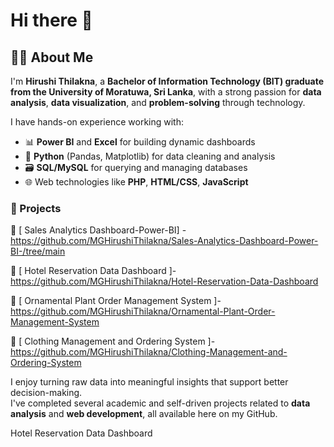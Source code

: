 # Hi there 👋 
## 👩‍🎓 About Me

I'm **Hirushi Thilakna**, a **Bachelor of Information Technology (BIT) graduate from the University of Moratuwa, Sri Lanka**, with a strong passion for **data analysis**, **data visualization**, and **problem-solving** through technology.

I have hands-on experience working with:
- 📊 **Power BI** and **Excel** for building dynamic dashboards  
- 🐍 **Python** (Pandas, Matplotlib) for data cleaning and analysis  
- 🗃️ **SQL/MySQL** for querying and managing databases  
- 🌐 Web technologies like **PHP**, **HTML/CSS**, **JavaScript**

### 📌 Projects 

🔹 [ Sales Analytics Dashboard-Power-BI] - https://github.com/MGHirushiThilakna/Sales-Analytics-Dashboard-Power-BI-/tree/main

🔹 [ Hotel Reservation Data Dashboard ]- https://github.com/MGHirushiThilakna/Hotel-Reservation-Data-Dashboard

🔹 [ Ornamental Plant Order Management System ]- https://github.com/MGHirushiThilakna/Ornamental-Plant-Order-Management-System

🔹 [ Clothing Management and Ordering System ]- https://github.com/MGHirushiThilakna/Clothing-Management-and-Ordering-System 

I enjoy turning raw data into meaningful insights that support better decision-making.  
I've completed several academic and self-driven projects related to **data analysis** and **web development**, all available here on my GitHub.


Hotel Reservation Data Dashboard



<!--
**MGHirushiThilakna/MGHirushiThilakna** is a ✨ _special_ ✨ repository because its `README.md` (this file) appears on your GitHub profile.

Here are some ideas to get you started:

- 🔭 I’m currently working on ...
- 🌱 I’m currently learning ...
- 👯 I’m looking to collaborate on ...
- 🤔 I’m looking for help with ...
- 💬 Ask me about ...
- 📫 How to reach me: ...
- 😄 Pronouns: ...
- ⚡ Fun fact: ...
-->
